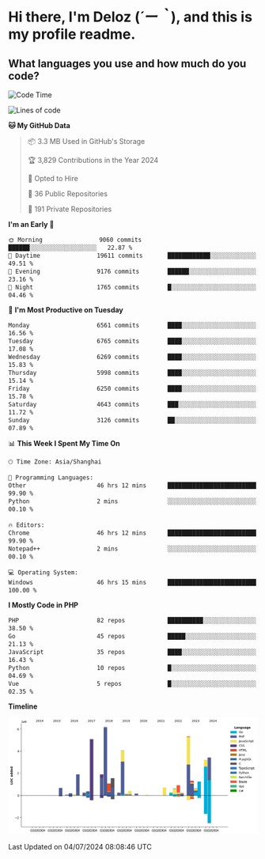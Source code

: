 # **Hi there, I'm Deloz (*´ー｀*), and this is my profile readme.**

## **What languages you use and how much do you code?**

<!--START_SECTION:waka-->
![Code Time](http://img.shields.io/badge/Code%20Time-4%2C349%20hrs%2022%20mins-blue)

![Lines of code](https://img.shields.io/badge/From%20Hello%20World%20I%27ve%20Written-42.3%20million%20lines%20of%20code-blue)

**🐱 My GitHub Data** 

> 📦 3.3 MB Used in GitHub's Storage 
 > 
> 🏆 3,829 Contributions in the Year 2024
 > 
> 💼 Opted to Hire
 > 
> 📜 36 Public Repositories 
 > 
> 🔑 191 Private Repositories 
 > 
**I'm an Early 🐤** 

```text
🌞 Morning                9060 commits        ██████░░░░░░░░░░░░░░░░░░░   22.87 % 
🌆 Daytime                19611 commits       ████████████░░░░░░░░░░░░░   49.51 % 
🌃 Evening                9176 commits        ██████░░░░░░░░░░░░░░░░░░░   23.16 % 
🌙 Night                  1765 commits        █░░░░░░░░░░░░░░░░░░░░░░░░   04.46 % 
```
📅 **I'm Most Productive on Tuesday** 

```text
Monday                   6561 commits        ████░░░░░░░░░░░░░░░░░░░░░   16.56 % 
Tuesday                  6765 commits        ████░░░░░░░░░░░░░░░░░░░░░   17.08 % 
Wednesday                6269 commits        ████░░░░░░░░░░░░░░░░░░░░░   15.83 % 
Thursday                 5998 commits        ████░░░░░░░░░░░░░░░░░░░░░   15.14 % 
Friday                   6250 commits        ████░░░░░░░░░░░░░░░░░░░░░   15.78 % 
Saturday                 4643 commits        ███░░░░░░░░░░░░░░░░░░░░░░   11.72 % 
Sunday                   3126 commits        ██░░░░░░░░░░░░░░░░░░░░░░░   07.89 % 
```


📊 **This Week I Spent My Time On** 

```text
🕑︎ Time Zone: Asia/Shanghai

💬 Programming Languages: 
Other                    46 hrs 12 mins      █████████████████████████   99.90 % 
Python                   2 mins              ░░░░░░░░░░░░░░░░░░░░░░░░░   00.10 % 

🔥 Editors: 
Chrome                   46 hrs 12 mins      █████████████████████████   99.90 % 
Notepad++                2 mins              ░░░░░░░░░░░░░░░░░░░░░░░░░   00.10 % 

💻 Operating System: 
Windows                  46 hrs 15 mins      █████████████████████████   100.00 % 
```

**I Mostly Code in PHP** 

```text
PHP                      82 repos            ██████████░░░░░░░░░░░░░░░   38.50 % 
Go                       45 repos            █████░░░░░░░░░░░░░░░░░░░░   21.13 % 
JavaScript               35 repos            ████░░░░░░░░░░░░░░░░░░░░░   16.43 % 
Python                   10 repos            █░░░░░░░░░░░░░░░░░░░░░░░░   04.69 % 
Vue                      5 repos             █░░░░░░░░░░░░░░░░░░░░░░░░   02.35 % 
```



**Timeline**

![Lines of Code chart](https://raw.githubusercontent.com/deloz/deloz/main/assets/bar_graph.png)


 Last Updated on 04/07/2024 08:08:46 UTC
<!--END_SECTION:waka-->
